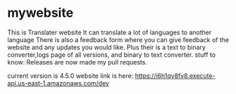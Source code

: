# mywebsite
  This is Translater website
  It can translate a lot of languages to another language
  There is also a feedback form where you can give feedback of the website and any updates you would like.
  Plus their is a text to binary converter,logs page of all versions, and binary to text converter. 
  stuff to know:
    Releases are now made my pull requests.
 
current version is 4.5.0
website link is here:
https://i6h1qy8fv8.execute-api.us-east-1.amazonaws.com/dev

